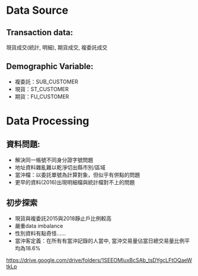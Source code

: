 # Data Source

## Transaction data:
現貨成交(統計, 明細), 期貨成交, 複委託成交

## Demographic Variable:
- 複委託：SUB_CUSTOMER
- 現貨：ST_CUSTOMER
- 期貨：FU_CUSTOMER

# Data Processing

## 資料問題: 
- 解決同一帳號不同身分證字號問題
- 地址資料雜亂難以乾淨切出縣市別/區域
- 當沖檔：以委託單號為計算對象，但似乎有併點的問題
- 更早的資料(2016)出現明細檔與統計檔對不上的問題

## 初步探索
- 現貨與複委託2015與2018靜止戶比例較高
- 嚴重data imbalance
- 性別資料有點奇怪......
- 當沖客定義：在所有有當沖記錄的人當中, 當沖交易量佔當日總交易量比例平均為18.6%

https://drive.google.com/drive/folders/1SEEOMluxBcSAb_tsDYgcLFtOQaeWtkLp


